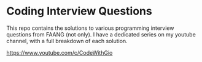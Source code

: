 # Coding Interview Questions
This repo contains the solutions to various programming interview questions from FAANG (not only). I have a dedicated series on my youtube channel, with a full breakdown of each solution.

https://www.youtube.com/c/CodeWithGio
